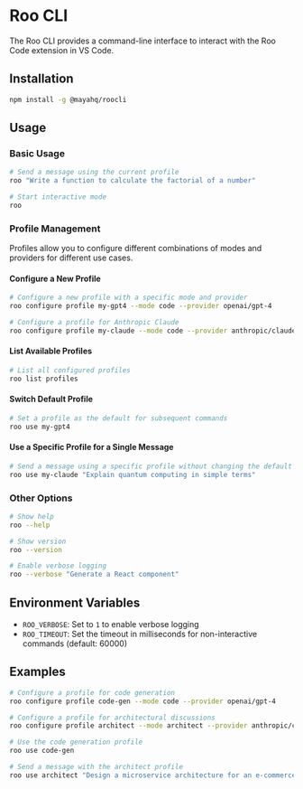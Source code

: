 # Roo CLI

The Roo CLI provides a command-line interface to interact with the Roo Code extension in VS Code.

## Installation

```bash
npm install -g @mayahq/roocli
```

## Usage

### Basic Usage

```bash
# Send a message using the current profile
roo "Write a function to calculate the factorial of a number"

# Start interactive mode
roo
```

### Profile Management

Profiles allow you to configure different combinations of modes and providers for different use cases.

#### Configure a New Profile

```bash
# Configure a new profile with a specific mode and provider
roo configure profile my-gpt4 --mode code --provider openai/gpt-4

# Configure a profile for Anthropic Claude
roo configure profile my-claude --mode code --provider anthropic/claude-3-opus-20240229
```

#### List Available Profiles

```bash
# List all configured profiles
roo list profiles
```

#### Switch Default Profile

```bash
# Set a profile as the default for subsequent commands
roo use my-gpt4
```

#### Use a Specific Profile for a Single Message

```bash
# Send a message using a specific profile without changing the default
roo use my-claude "Explain quantum computing in simple terms"
```

### Other Options

```bash
# Show help
roo --help

# Show version
roo --version

# Enable verbose logging
roo --verbose "Generate a React component"
```

## Environment Variables

- `ROO_VERBOSE`: Set to `1` to enable verbose logging
- `ROO_TIMEOUT`: Set the timeout in milliseconds for non-interactive commands (default: 60000)

## Examples

```bash
# Configure a profile for code generation
roo configure profile code-gen --mode code --provider openai/gpt-4

# Configure a profile for architectural discussions
roo configure profile architect --mode architect --provider anthropic/claude-3-opus-20240229

# Use the code generation profile
roo use code-gen

# Send a message with the architect profile
roo use architect "Design a microservice architecture for an e-commerce platform"
```
